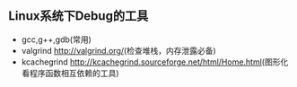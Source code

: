 ## Linux系统下Debug的工具  
- gcc,g++,gdb(常用)  
- valgrind <http://valgrind.org/>(检查堆栈，内存泄露必备)  
- kcachegrind <http://kcachegrind.sourceforge.net/html/Home.html>(图形化看程序函数相互依赖的工具)  
